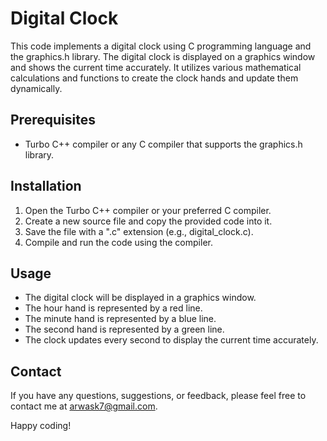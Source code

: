 # Digital Clock

This code implements a digital clock using C programming language and the graphics.h library. The digital clock is displayed on a graphics window and shows the current time accurately. It utilizes various mathematical calculations and functions to create the clock hands and update them dynamically.

## Prerequisites

- Turbo C++ compiler or any C compiler that supports the graphics.h library.

## Installation

1. Open the Turbo C++ compiler or your preferred C compiler.
2. Create a new source file and copy the provided code into it.
3. Save the file with a ".c" extension (e.g., digital_clock.c).
4. Compile and run the code using the compiler.

## Usage

- The digital clock will be displayed in a graphics window.
- The hour hand is represented by a red line.
- The minute hand is represented by a blue line.
- The second hand is represented by a green line.
- The clock updates every second to display the current time accurately.


## Contact

If you have any questions, suggestions, or feedback, please feel free to contact me at arwask7@gmail.com.

Happy coding!
